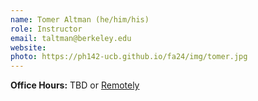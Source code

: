 ```yaml
---
name: Tomer Altman (he/him/his)
role: Instructor
email: taltman@berkeley.edu
website: 
photo: https://ph142-ucb.github.io/fa24/img/tomer.jpg
---
```


**Office Hours:** TBD or [Remotely](https://berkeley.zoom.us/j/...)

